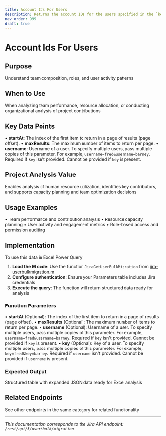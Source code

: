 ```yaml
---
title: Account Ids For Users
description: Returns the account IDs for the users specified in the `key` or `username` parameters. Note that multiple `key` or `username` parameters can be specif...
nav_order: 999
draft: true
---
```


# Account Ids For Users

## Purpose
Understand team composition, roles, and user activity patterns

## When to Use
When analyzing team performance, resource allocation, or conducting organizational analysis of project contributions

## Key Data Points
• **startAt**: The index of the first item to return in a page of results (page offset).
• **maxResults**: The maximum number of items to return per page.
• **username**: Username of a user. To specify multiple users, pass multiple copies of this parameter. For example, `username=fred&username=barney`. Required if `key` isn't provided. Cannot be provided if `key` is present.

## Project Analysis Value
Enables analysis of human resource utilization, identifies key contributors, and supports capacity planning and team optimization decisions

## Usage Examples
• Team performance and contribution analysis
• Resource capacity planning
• User activity and engagement metrics
• Role-based access and permission auditing

## Implementation
To use this data in Excel Power Query:

1. **Load the M code**: Use the function `JiraGetUserBulkMigration` from [jira-userbulkmigration.m](../assets/jira-userbulkmigration.m)
2. **Configure authentication**: Ensure your Parameters table includes Jira credentials
3. **Execute the query**: The function will return structured data ready for analysis

### Function Parameters
• **startAt** (Optional): The index of the first item to return in a page of results (page offset).
• **maxResults** (Optional): The maximum number of items to return per page.
• **username** (Optional): Username of a user. To specify multiple users, pass multiple copies of this parameter. For example, `username=fred&username=barney`. Required if `key` isn't provided. Cannot be provided if `key` is present.
• **key** (Optional): Key of a user. To specify multiple users, pass multiple copies of this parameter. For example, `key=fred&key=barney`. Required if `username` isn't provided. Cannot be provided if `username` is present.

### Expected Output
Structured table with expanded JSON data ready for Excel analysis

## Related Endpoints
See other endpoints in the same category for related functionality

---
*This documentation corresponds to the Jira API endpoint: `/rest/api/3/user/bulk/migration`*
